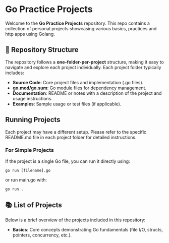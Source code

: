# Go Practice Projects

Welcome to the **Go Practice Projects** repository. This repo contains a collection of personal projects showcasing various basics, practices and http apps using Golang.

## 📂 Repository Structure

The repository follows a **one-folder-per-project** structure, making it easy to navigate and explore each project individually. Each project folder typically includes:

- **Source Code**: Core project files and implementation (.go files).
- **go.mod/go.sum**: Go module files for dependency management.
- **Documentation**: README or notes with a description of the project and usage instructions.
- **Examples**: Sample usage or test files (if applicable).

## Running Projects

Each project may have a different setup. Please refer to the specific README.md file in each project folder for detailed instructions.

### For Simple Projects

If the project is a single Go file, you can run it directly using:

```
go run [filename].go
```

or run main.go with:

```
go run .
```

## 📚 List of Projects

Below is a brief overview of the projects included in this repository:

- **Basics**: Core concepts demonstrating Go fundamentals (file I/O, structs, pointers, concurrency, etc.).
